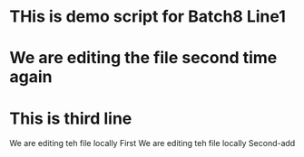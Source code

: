 # THis is demo script for Batch8 Line1
# We are editing the file second time again
# This is third line

We are editing teh file locally First
We are editing teh file locally Second-add

